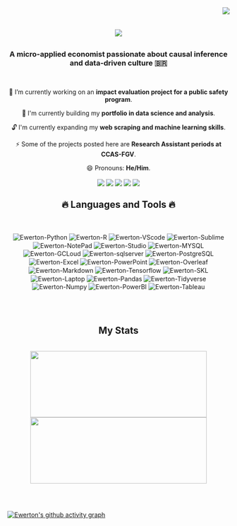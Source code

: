 <img align="right" src="https://visitor-badge.laobi.icu/badge?page_id=NevesEwerton.NevesEwerton" />

<h1 align="center">
  <a href="https://git.io/typing-svg">
    <img src="https://readme-typing-svg.herokuapp.com/?font=Righteous&color=9900FF&size=35&center=true&vCenter=true&width=500&height=70&duration=4000&lines=Welcome+to+my+Profile!+👋;+I'm+Ewerton+Neves!;" />
  </a>
</h1>

<h3 align="center">A micro-applied economist passionate about causal inference and data-driven culture 🇧🇷</h3>

</br>

<div align="center">

🔭 I’m currently working on an **impact evaluation project for a public safety program**.

 🌱 I'm currently building my **portfolio in data science and analysis**.
 
 🔓 I'm currently expanding my **web scraping and machine learning skills**.
 
 ⚡ Some of the projects posted here are **Research Assistant periods at CCAS-FGV**.
 
 😄 Pronouns: **He/Him**.

</div>

<div align="center">
<a href="https://www.linkedin.com/in/ewerton-neves-6bb12996/" target="_blank"><img align="center" src="https://img.shields.io/badge/LinkedIn-0077B5?style=for-the-badge&logo=linkedin&logoColor=white" target="_blanck"></a>
  <a href="mailto:ewerton.cardoso@gmail.com" target="_blank"><img align="center" src="https://img.shields.io/badge/Gmail-D14836?style=for-the-badge&logo=gmail&logoColor=white" target="_blanck"></a>
  <a href="mailto:ewerton-25@hotmail.com" target="_blank"><img align="center" src="https://img.shields.io/badge/Microsoft%20Outlook-0078D4.svg?style=for-the-badge&logo=Microsoft-Outlook&logoColor=white" target ="_blanck"></a>
  <a href="https://www.instagram.com/neves.ewerton/" target="_blank"><img align="center" src="https://img.shields.io/badge/Instagram-E4405F?style=for-the-badge&logo=instagram&logoColor=white" target = "_blanck"></a>
  <a href="https://medium.com/@ewertonneves_96164" target="_blank"><img align="center" src="https://img.shields.io/badge/Medium-12100E?style=for-the-badge&logo=medium&logoColor=white" target = "_blanck"></a>
</div>

<!--
**NevesEwerton/NevesEwerton** is a ✨ _special_ ✨ repository because its `README.md` (this file) appears on your GitHub profile.

Here are some ideas to get you started:

- 🔭 I’m currently working on ...
- 🌱 I’m currently learning ...
- 👯 I’m looking to collaborate on ...
- 🤔 I’m looking for help with ...
- 💬 Ask me about ...
- 📫 How to reach me: ...
- 😄 Pronouns: ...
- ⚡ Fun fact: ...
 **ewerton.cardoso@gmail.br**
-->

<h2 align="center"> 🔥 Languages and Tools 🔥  </h2>
<br>
<div align="center" style = "display: inline_block"><br>
  <img align="center" alt="Ewerton-Python" src="https://img.shields.io/badge/Python-3776AB?style=for-the-badge&logo=python&logoColor=white">
  <img align="center" alt="Ewerton-R" src="https://img.shields.io/badge/R-276DC3?style=for-the-badge&logo=r&logoColor=white">
  
  <img align="center" alt="Ewerton-VScode"  src="https://img.shields.io/badge/Visual_Studio_Code-0078D4?style=for-the-badge&logo=visual%20studio%20code&logoColor=white">
  <img align="center" alt="Ewerton-Sublime" src="https://img.shields.io/badge/sublime_text-%23575757.svg?&style=for-the-badge&logo=sublime-text&logoColor=important">
  <img align="center" alt="Ewerton-NotePad" src="https://img.shields.io/badge/Notepad++-90E59A.svg?style=for-the-badge&logo=notepad%2B%2B&logoColor=black">
  <img align="center" alt="Ewerton-Studio" src="https://img.shields.io/badge/RStudio-75AADB?style=for-the-badge&logo=RStudio&logoColor=white">
  
  <img align="center" alt="Ewerton-MYSQL" src="https://img.shields.io/badge/MySQL-00000F?style=for-the-badge&logo=mysql&logoColor=white">
  <img align="center" alt="Ewerton-GCLoud" src="https://img.shields.io/badge/Google_Cloud-4285F4?style=for-the-badge&logo=google-cloud&logoColor=white">
  <img align="center" alt="Ewerton-sqlserver" src="https://img.shields.io/badge/Microsoft_SQL_Server-CC2927?style=for-the-badge&logo=microsoft-sql-server&logoColor=white">
  
  <img align="center" alt="Ewerton-PostgreSQL" src="https://img.shields.io/badge/PostgreSQL-316192?style=for-the-badge&logo=postgresql&logoColor=white">

  <img align="center" alt="Ewerton-Excel" src="https://img.shields.io/badge/Microsoft_Excel-217346?style=for-the-badge&logo=microsoft-excel&logoColor=white">
  <img align="center" alt="Ewerton-PowerPoint" src="https://img.shields.io/badge/Microsoft_PowerPoint-B7472A?style=for-the-badge&logo=microsoft-powerpoint&logoColor=white">
  <img align="center" alt="Ewerton-Overleaf" src="https://img.shields.io/badge/Overleaf-47A141?style=for-the-badge&logo=Overleaf&logoColor=white">
  <img align="center" alt="Ewerton-Markdown" src="https://img.shields.io/badge/Markdown-000000?style=for-the-badge&logo=markdown&logoColor=white">

  <img align="center" alt="Ewerton-Tensorflow" src="https://img.shields.io/badge/TensorFlow-FF6F00?style=for-the-badge&logo=tensorflow&logoColor=white">
  <img align="center" alt="Ewerton-SKL" src="https://img.shields.io/badge/scikitlearn-F7931E.svg?style=for-the-badge&logo=scikit-learn&logoColor=white">

  <img align="center" alt="Ewerton-Laptop" src="https://img.shields.io/badge/Windows-ASUS_Zenbook_14-0078D6?style=for-the-badge&logo=windows&logoColor=white">

  <img align="center" alt="Ewerton-Pandas" src="https://img.shields.io/badge/pandas-150458.svg?style=for-the-badge&logo=pandas&logoColor=white">
<img align="center" alt="Ewerton-Tidyverse" src="https://img.shields.io/badge/Tidyverse-1A162D.svg?style=for-the-badge&logo=Tidyverse&logoColor=white">
<img align="center" alt="Ewerton-Numpy" src="https://img.shields.io/badge/NumPy-013243.svg?style=for-the-badge&logo=NumPy&logoColor=white">
<img align="center" alt="Ewerton-PowerBI" src="https://img.shields.io/badge/Power%20BI-F2C811.svg?style=for-the-badge&logo=Power-BI&logoColor=black">
<img align="center" alt="Ewerton-Tableau" src="https://img.shields.io/badge/Tableau-E97627?style=for-the-badge&logo=Tableau&logoColor=white">

</div>

<br><br/>

<h2 align="center">  My Stats </h2>
<br>
<div align="center" style="display: inline_block">

<a href = "https://github.com/NevesEwerton"> 
<img align="center" height = "150" width = "400" src = "https://github-readme-stats.vercel.app/api?username=NevesEwerton&show_icons=true&theme=radical&include_all_commits=true&count_private=true"/>
<img align="center" height = "150" width = "400" src = "https://github-readme-stats.vercel.app/api/top-langs/?username=NevesEwerton&layout=compact&langs_count=16&theme=radical"/>
</div>

<br><br/>


[![Ewerton's github activity graph](https://github-readme-activity-graph.vercel.app/graph?username=NevesEwerton&theme=dracula)](https://github.com/ashutosh00710/github-readme-activity-graph)


<!--
![snake gif](https://github.com/NevesEwerton/NevesEwerton/blob/output/github-contribution-grid-snake.svg)
<h2 align="center"> </h2>  

